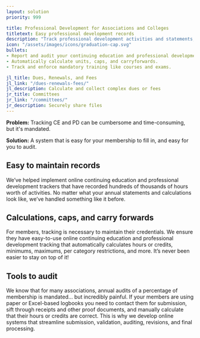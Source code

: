 ```yaml
---
layout: solution
priority: 999

title: Professional Development for Associations and Colleges
titletext: Easy professional development records
description: "Track professional development activities and statements, calculate credits earned per activitya nd category, enforce required scores year over year."
icon: "/assets/images/icons/graduation-cap.svg"
bullets:
- Report and audit your continuing education and professional development.
- Automatically calculate units, caps, and carryforwards.
- Track and enforce mandatory training like courses and exams.

jl_title: Dues, Renewals, and Fees
jl_link: "/dues-renewals-fees/"
jl_description: Calculate and collect complex dues or fees
jr_title: Committees
jr_link: "/committees/"
jr_description: Securely share files
---
```


**Problem:** Tracking CE and PD can be cumbersome and time-consuming, but it's mandated.

**Solution:** A system that is easy for your membership to fill in, and easy for you to audit.

## Easy to maintain records

We’ve helped implement online continuing education and professional development trackers that have recorded hundreds of thousands of hours worth of activities. No matter what your annual statements and calculations look like, we’ve handled something like it before.

## Calculations, caps, and carry forwards

For members, tracking is necessary to maintain their credentials. We ensure they have easy-to-use online continuing education and professional development tracking that automatically calculates hours or credits, minimums, maximums, per category restrictions, and more. It’s never been easier to stay on top of it!

## Tools to audit

We know that for many associations, annual audits of a percentage of membership is mandated... but incredibly painful. If your members are using paper or Excel-based logbooks you need to contact them for submission, sift through receipts and other proof documents, and manually calculate that their hours or credits are correct. This is why we develop online systems that streamline submission, validation, auditing, revisions, and final processing.
